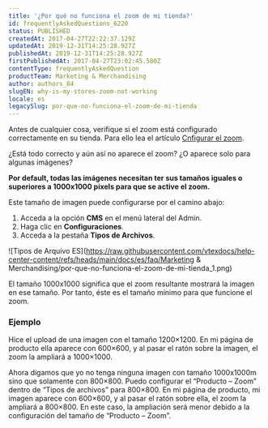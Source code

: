 ```yaml
---
title: '¿Por qué no funciona el zoom de mi tienda?'
id: frequentlyAskedQuestions_6220
status: PUBLISHED
createdAt: 2017-04-27T22:22:37.129Z
updatedAt: 2019-12-31T14:25:28.927Z
publishedAt: 2019-12-31T14:25:28.927Z
firstPublishedAt: 2017-04-27T23:02:45.500Z
contentType: frequentlyAskedQuestion
productTeam: Marketing & Merchandising
author: authors_84
slugEN: why-is-my-stores-zoom-not-working
locale: es
legacySlug: por-que-no-funciona-el-zoom-de-mi-tienda
---
```


Antes de cualquier cosa, verifique si el zoom está configurado correctamente en su tienda. Para ello lea el artículo [Cnfigurar el zoom](/es/faq/como-configurar-el-zoom).

¿Está todo correcto y aún así no aparece el zoom? ¿O aparece solo para algunas imágenes?

**Por default, todas las imágenes necesitan ter sus tamaños iguales o superiores a 1000x1000 pixels para que se active el zoom.**

Este tamaño de imagen puede configurarse por el camino abajo:
1. Acceda a la opción __CMS__ en el menú lateral del Admin.
2. Haga clic en __Configuraciones__.
3. Acceda a la pestaña __Tipos de Archivos__.

![Tipos de Arquivo ES](https://raw.githubusercontent.com/vtexdocs/help-center-content/refs/heads/main/docs/es/faq/Marketing & Merchandising/por-que-no-funciona-el-zoom-de-mi-tienda_1.png)

El tamaño 1000x1000 significa que el zoom resultante mostrará la imagen en ese tamaño. Por tanto, éste es el tamaño mínimo para que funcione el zoom.

### Ejemplo

Hice el upload de una imagen con el tamaño 1200×1200. En mi página de producto ella aparece con 600×600, y al pasar el ratón sobre la imagen, el zoom la ampliará a 1000×1000.

Ahora digamos que yo no tenga ninguna imagen con tamaño 1000x1000m sino que solamente con 800×800. Puedo configurar el “Producto – Zoom” dentro de “Tipos de archivos” para 800×800. En mi página de producto, mi imagen aparece con 600×600, y al pasar el ratón sobre ella, el zoom la ampliará a 800×800. En este caso, la ampliación será menor debido a la configuración del tamaño de “Producto – Zoom”.
